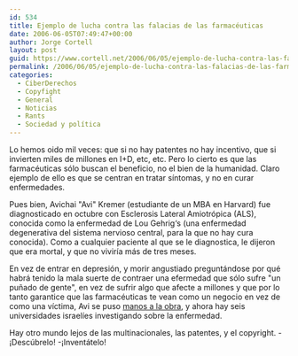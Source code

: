 ```yaml
---
id: 534
title: Ejemplo de lucha contra las falacias de las farmacéuticas
date: 2006-06-05T07:49:47+00:00
author: Jorge Cortell
layout: post
guid: https://www.cortell.net/2006/06/05/ejemplo-de-lucha-contra-las-falacias-de-las-farmaceuticas/
permalink: /2006/06/05/ejemplo-de-lucha-contra-las-falacias-de-las-farmaceuticas/
categories:
  - CiberDerechos
  - Copyfight
  - General
  - Noticias
  - Rants
  - Sociedad y polí­tica
---
```

Lo hemos oido mil veces: que si no hay patentes no hay incentivo, que si invierten miles de millones en I+D, etc, etc. Pero lo cierto es que las farmacéuticas sólo buscan el beneficio, no el bien de la humanidad. Claro ejemplo de ello es que se centran en tratar sí­ntomas, y no en curar enfermedades.

Pues bien, Avichai "Avi" Kremer (estudiante de un MBA en Harvard) fue diagnosticado en octubre con Esclerosis Lateral Amiotrópica (ALS), conocida como la enfermedad de Lou Gehrig‘s (una enfermedad degenerativa del sistema nervioso central, para la que no hay cura conocida). Como a cualquier paciente al que se le diagnostica, le dijeron que era mortal, y que no vivirí­a más de tres meses.

En vez de entrar en depresión, y morir angustiado preguntándose por qué habrá tenido la mala suerte de contraer una efermedad que sólo sufre "un puñado de gente", en vez de sufrir algo que afecte a millones y que por lo tanto garantice que las farmacéuticas te vean como un negocio en vez de como una ví­ctima, Avi se puso <a title="Avi" target="_blank" href="https://hbswk.hbs.edu/item.jhtml?id=5360&t=nonprofit">manos a la obra</a>, y ahora hay seis universidades israelí­es investigando sobre la enfermedad.

Hay otro mundo lejos de las multinacionales, las patentes, y el copyright. -¡Descúbrelo! -¡Inventátelo!
